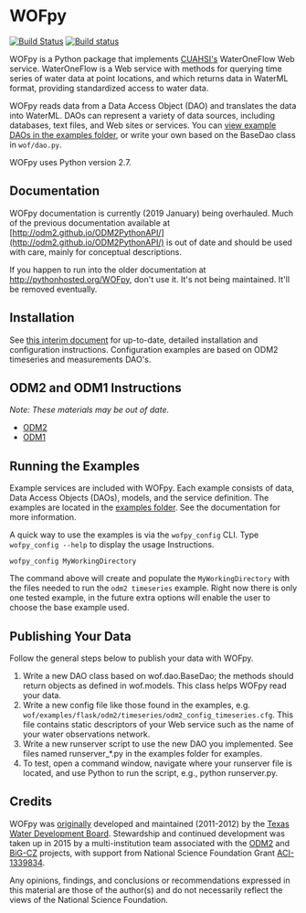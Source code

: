 # WOFpy

[![Build Status](https://travis-ci.org/ODM2/WOFpy.svg?branch=master)](https://travis-ci.org/ODM2/WOFpy) [![Build status](https://ci.appveyor.com/api/projects/status/a8s63uq71w2skyw9?svg=true)](https://ci.appveyor.com/project/odm2bot/wofpy)

WOFpy is a Python package that implements
[CUAHSI's](http://his.cuahsi.org)
WaterOneFlow Web service.
WaterOneFlow is a Web service with methods for querying time series of water data at point locations,
and which returns data in WaterML format,
providing standardized access to water data.

WOFpy reads data from a Data Access Object (DAO) and translates the data into WaterML.
DAOs can represent a variety of data sources, including databases,
text files, and Web sites or services.
You can
[view example DAOs in the examples folder](https://github.com/ODM2/WOFpy/tree/master/wof/examples),
or write your own based on the BaseDao class in `wof/dao.py`.

WOFpy uses Python version 2.7.

Documentation
-------------

WOFpy documentation is currently (2019 January) being overhauled.
Much of the previous documentation available at
[http://odm2.github.io/ODM2PythonAPI/](http://odm2.github.io/ODM2PythonAPI/)
is out of date and should be used with care, mainly for conceptual descriptions.

If you happen to run into the older documentation at http://pythonhosted.org/WOFpy, don't use it. It's not being maintained. It'll be removed eventually.

Installation
------------

See
[this interim document](https://github.com/ODM2/WOFpy/blob/master/docs/WOFpyODM2LBR_installation.md)
for up-to-date, detailed installation and configuration instructions.
Configuration examples are based on ODM2 timeseries and measurements DAO's.

ODM2 and ODM1 Instructions
--------------------------

*Note: These materials may be out of date.*

- [ODM2](https://github.com/ODM2/WOFpy/blob/master/docs/Sphinx/ODM2Services.rst)
- [ODM1](https://github.com/ODM2/WOFpy/blob/master/docs/Sphinx/ODM1Services.rst)

Running the Examples
--------------------

Example services are included with WOFpy.
Each example consists of data,
Data Access Objects (DAOs), models,
and the service definition.
The examples are located in the [examples folder](https://github.com/ODM2/WOFpy/tree/master/wof/examples).
See the documentation for more information.

A quick way to use the examples is via the `wofpy_config` CLI.
Type `wofpy_config --help` to display the usage Instructions.

```shell
wofpy_config MyWorkingDirectory
```

The command above will create and populate the `MyWorkingDirectory` with the files needed to run the `odm2 timeseries` example.
Right now there is only one tested example,
in the future extra options will enable the user to choose the base example used.

Publishing Your Data
--------------------

Follow the general steps below to publish your data with WOFpy.

1. Write a new DAO class based on wof.dao.BaseDao;
   the methods should return objects as defined in wof.models.
   This class helps WOFpy read your data.
2. Write a new config file like those found in the examples,
   e.g. `wof/examples/flask/odm2/timeseries/odm2_config_timeseries.cfg`.
   This file contains static descriptors of your Web service such as the name of your water observations network.
3. Write a new runserver script to use the new DAO you implemented.
   See files named runserver_*.py in the examples folder for examples.
4. To test, open a command window,
   navigate where your runserver file is located,
   and use Python to run the script, e.g., python runserver.py.

Credits
-------

WOFpy was
[originally](https://github.com/swtools/WOFpy/)
developed and maintained (2011-2012) by the
[Texas Water Development Board](http://www.twdb.texas.gov).
Stewardship and continued development was taken up in 2015 by a multi-institution team associated with the
[ODM2](http://www.odm2.org)
and
[BiG-CZ](https://bigcz.org/)
projects, with support from National Science Foundation Grant [ACI-1339834](http://www.nsf.gov/awardsearch/showAward?AWD_ID=1339834).

Any opinions, findings,
and conclusions or recommendations expressed in this material are those of the author(s) and do not necessarily reflect the views of the National Science Foundation.

